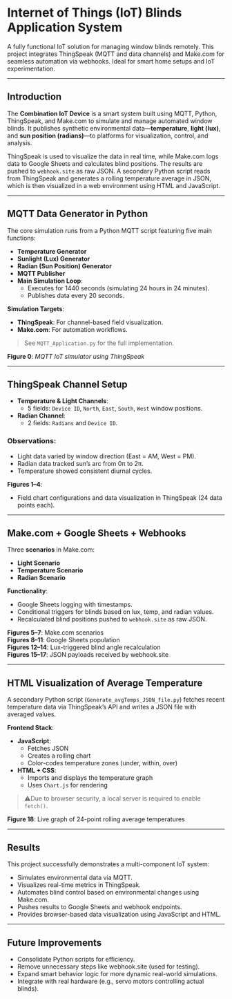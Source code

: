 # Internet of Things (IoT) Blinds Application System
A fully functional IoT solution for managing window blinds remotely. This project integrates ThingSpeak (MQTT and data channels) and Make.com for seamless automation via webhooks. Ideal for smart home setups and IoT experimentation.

---

## Introduction

The **Combination IoT Device** is a smart system built using MQTT, Python, ThingSpeak, and Make.com to simulate and manage automated window blinds. It publishes synthetic environmental data—**temperature**, **light (lux)**, and **sun position (radians)**—to platforms for visualization, control, and analysis.

ThingSpeak is used to visualize the data in real time, while Make.com logs data to Google Sheets and calculates blind positions. The results are pushed to `webhook.site` as raw JSON. A secondary Python script reads from ThingSpeak and generates a rolling temperature average in JSON, which is then visualized in a web environment using HTML and JavaScript.

---

## MQTT Data Generator in Python

The core simulation runs from a Python MQTT script featuring five main functions:

- **Temperature Generator**
- **Sunlight (Lux) Generator**
- **Radian (Sun Position) Generator**
- **MQTT Publisher**
- **Main Simulation Loop**:  
  - Executes for 1440 seconds (simulating 24 hours in 24 minutes).  
  - Publishes data every 20 seconds.

**Simulation Targets**:
- **ThingSpeak**: For channel-based field visualization.
- **Make.com**: For automation workflows.

> See `MQTT_Application.py` for the full implementation.

**Figure 0**: *MQTT IoT simulator using ThingSpeak*

---

## ThingSpeak Channel Setup

- **Temperature & Light Channels**:
  - 5 fields: `Device ID`, `North`, `East`, `South`, `West` window positions.
- **Radian Channel**:
  - 2 fields: `Radians` and `Device ID`.

### Observations:
- Light data varied by window direction (East = AM, West = PM).
- Radian data tracked sun’s arc from 0π to 2π.
- Temperature showed consistent diurnal cycles.

**Figures 1–4**:  
- Field chart configurations and data visualization in ThingSpeak (24 data points each).

---

## Make.com + Google Sheets + Webhooks

Three **scenarios** in Make.com:
- **Light Scenario**
- **Temperature Scenario**
- **Radian Scenario**

**Functionality**:
- Google Sheets logging with timestamps.
- Conditional triggers for blinds based on lux, temp, and radian values.
- Recalculated blind positions pushed to `webhook.site` as raw JSON.

**Figures 5–7**: Make.com scenarios  
**Figures 8–11**: Google Sheets population  
**Figures 12–14**: Lux-triggered blind angle recalculation  
**Figures 15–17**: JSON payloads received by webhook.site

---

## HTML Visualization of Average Temperature

A secondary Python script (`Generate_avgTemps_JSON_file.py`) fetches recent temperature data via ThingSpeak’s API and writes a JSON file with averaged values.

**Frontend Stack**:
- **JavaScript**:
  - Fetches JSON
  - Creates a rolling chart
  - Color-codes temperature zones (under, within, over)
- **HTML + CSS**:
  - Imports and displays the temperature graph
  - Uses `Chart.js` for rendering

> ⚠Due to browser security, a local server is required to enable `fetch()`.

**Figure 18**: Live graph of 24-point rolling average temperatures

---

## Results

This project successfully demonstrates a multi-component IoT system:
- Simulates environmental data via MQTT.
- Visualizes real-time metrics in ThingSpeak.
- Automates blind control based on environmental changes using Make.com.
- Pushes results to Google Sheets and webhook endpoints.
- Provides browser-based data visualization using JavaScript and HTML.

---

## Future Improvements

- Consolidate Python scripts for efficiency.
- Remove unnecessary steps like webhook.site (used for testing).
- Expand smart behavior logic for more dynamic real-world simulations.
- Integrate with real hardware (e.g., servo motors controlling actual blinds).
